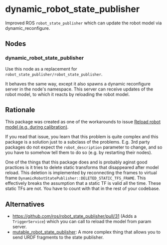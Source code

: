 # dynamic_robot_state_publisher

Improved ROS `robot_state_publisher` which can update the robot model via dynamic_reconfigure.

## Nodes

### dynamic_robot_state_publisher

Use this node as a replacement for `robot_state_publisher/robot_state_publisher`.

It behaves the same way, except it also spawns a dynamic reconfigure server in the node's namespace.
This server can receive updates of the robot model, to which it reacts by reloading the robot model.

## Rationale

This package was created as one of the workarounds to issue [Reload robot model (e.g. during calibration)](https://github.com/ros/robot_state_publisher/issues/29).

If you read that issue, you learn that this problem is quite complex and this package is a solution just to a subclass of the problems.
E.g. 3rd party packages do not expect the `robot_description` parameter to change, and so you have to somehow tell them to do so (e.g. by restarting their nodes).

One of the things that this package does and is probably aginst good practices is
it tries to delete static transforms that disappeared after model reload. This
deletion is implemented by reconnecting the frames to virtual frame 
`DynamicRobotStatePublisher::DELETED_STATIC_TFS_FRAME`. This effectively breaks the
assumption that a static TF is valid all the time. These static TFs are not. You 
have to count with that in the rest of your codebase.

## Alternatives

* https://github.com/ros/robot_state_publisher/pull/31 (Adds a `TriggerService`) which you can call to reload the model from param server.
* [mutable_robot_state_publisher](https://github.com/RethinkRobotics/mutable_robot_state_publisher.git): A more complex thing that allows you to send URDF fragments to the state publisher.